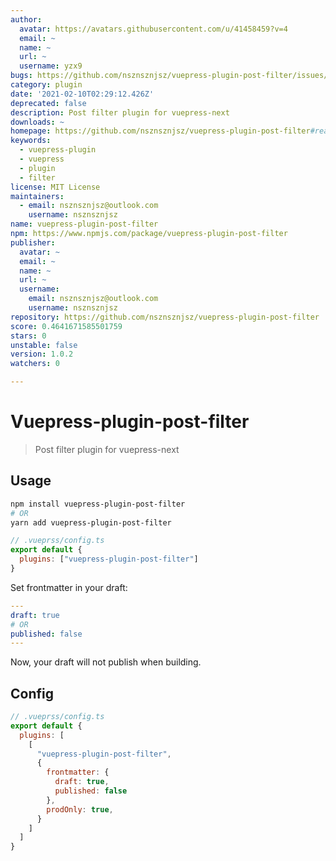 ```yaml
---
author:
  avatar: https://avatars.githubusercontent.com/u/41458459?v=4
  email: ~
  name: ~
  url: ~
  username: yzx9
bugs: https://github.com/nsznsznjsz/vuepress-plugin-post-filter/issues/new
category: plugin
date: '2021-02-10T02:29:12.426Z'
deprecated: false
description: Post filter plugin for vuepress-next
downloads: ~
homepage: https://github.com/nsznsznjsz/vuepress-plugin-post-filter#readme
keywords:
  - vuepress-plugin
  - vuepress
  - plugin
  - filter
license: MIT License
maintainers:
  - email: nsznsznjsz@outlook.com
    username: nsznsznjsz
name: vuepress-plugin-post-filter
npm: https://www.npmjs.com/package/vuepress-plugin-post-filter
publisher:
  avatar: ~
  email: ~
  name: ~
  url: ~
  username:
    email: nsznsznjsz@outlook.com
    username: nsznsznjsz
repository: https://github.com/nsznsznjsz/vuepress-plugin-post-filter
score: 0.4641671585501759
stars: 0
unstable: false
version: 1.0.2
watchers: 0

---
```


# Vuepress-plugin-post-filter

> Post filter plugin for vuepress-next

## Usage

```bash
npm install vuepress-plugin-post-filter
# OR
yarn add vuepress-plugin-post-filter
```

```js
// .vueprss/config.ts
export default {
  plugins: ["vuepress-plugin-post-filter"]
}
```

Set frontmatter in your draft:

```yaml
---
draft: true
# OR
published: false
---
```

Now, your draft will not publish when building.


## Config

```js
// .vueprss/config.ts
export default {
  plugins: [
    [
      "vuepress-plugin-post-filter",
      {
        frontmatter: {
          draft: true,
          published: false
        },
        prodOnly: true,
      }
    ]
  ]
}
```
